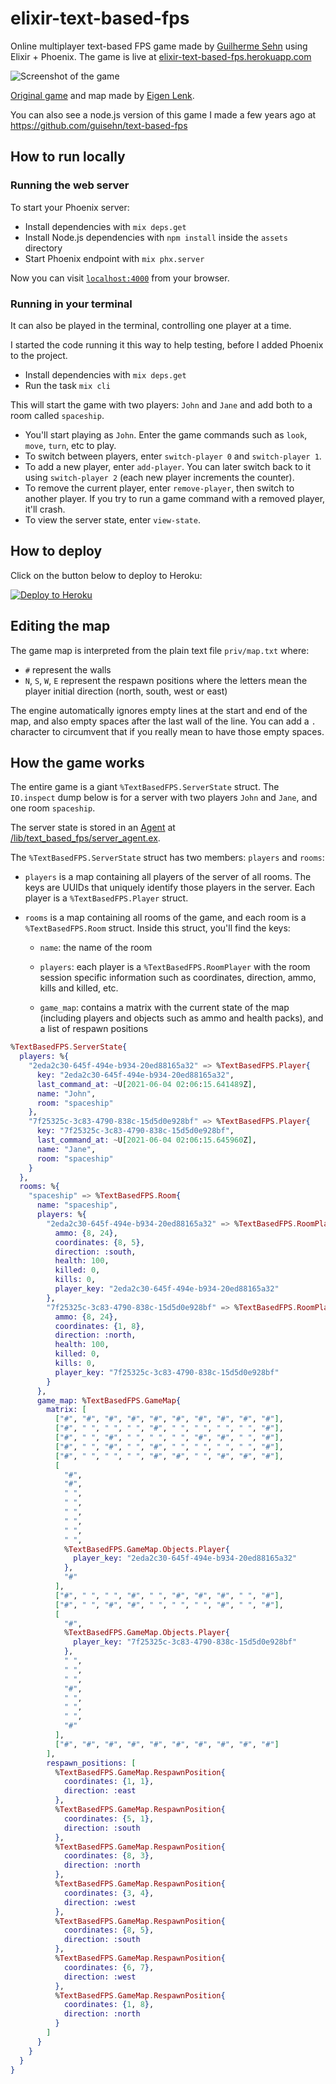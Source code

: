 # elixir-text-based-fps

Online multiplayer text-based FPS game made by [Guilherme Sehn](http://www.guisehn.com/) using Elixir + Phoenix. The game is live at [elixir-text-based-fps.herokuapp.com](https://elixir-text-based-fps.herokuapp.com/)

![Screenshot of the game](misc/screenshot.png)

[Original game](http://eigen.pri.ee/shooter/) and map made by [Eigen Lenk](http://eigen.pri.ee/).

You can also see a node.js version of this game I made a few years ago at https://github.com/guisehn/text-based-fps

## How to run locally

### Running the web server

To start your Phoenix server:

  * Install dependencies with `mix deps.get`
  * Install Node.js dependencies with `npm install` inside the `assets` directory
  * Start Phoenix endpoint with `mix phx.server`

Now you can visit [`localhost:4000`](http://localhost:4000) from your browser.

### Running in your terminal

It can also be played in the terminal, controlling one player at a time.

I started the code running it this way to help testing, before I added Phoenix to the project.

  * Install dependencies with `mix deps.get`
  * Run the task `mix cli`

This will start the game with two players: `John` and `Jane` and add both to a room called `spaceship`.

  * You'll start playing as `John`. Enter the game commands such as `look`, `move`, `turn`, etc to play.
  * To switch between players, enter `switch-player 0` and `switch-player 1`.
  * To add a new player, enter `add-player`. You can later switch back to it using `switch-player 2` (each new player increments the counter).
  * To remove the current player, enter `remove-player`, then switch to another player. If you try to run a game command with a removed player, it'll crash.
  * To view the server state, enter `view-state`.

## How to deploy

Click on the button below to deploy to Heroku:

[![Deploy to Heroku](https://www.herokucdn.com/deploy/button.svg)](https://heroku.com/deploy?template=https://github.com/guisehn/elixir-text-based-fps)

## Editing the map

The game map is interpreted from the plain text file `priv/map.txt` where:

- `#` represent the walls
- `N`, `S`, `W`, `E` represent the respawn positions where the letters mean the player initial direction (north, south, west or east)

The engine automatically ignores empty lines at the start and end of the map, and also empty spaces after the last wall of the line. You can add a `.` character to circumvent that if you really mean to have those empty spaces.

## How the game works

The entire game is a giant `%TextBasedFPS.ServerState` struct. The `IO.inspect` dump below is for a server with two players `John` and `Jane`, and one room `spaceship`.

The server state is stored in an [Agent](https://hexdocs.pm/elixir/1.12/Agent.html) at [/lib/text_based_fps/server_agent.ex](/lib/text_based_fps/server_agent.ex).

The `%TextBasedFPS.ServerState` struct has two members: `players` and `rooms`:

  * `players` is a map containing all players of the server of all rooms. The keys are UUIDs that uniquely identify those players in the server. Each player is a `%TextBasedFPS.Player` struct.

  * `rooms` is a map containing all rooms of the game, and each room is a `%TextBasedFPS.Room` struct. Inside this struct, you'll find the keys: 
  
    * `name`: the name of the room

    * `players`: each player is a `%TextBasedFPS.RoomPlayer` with the room session specific information such as coordinates, direction, ammo, kills and killed, etc.

    * `game_map`: contains a matrix with the current state of the map (including players and objects such as ammo and health packs), and a list of respawn positions

```elixir
%TextBasedFPS.ServerState{
  players: %{
    "2eda2c30-645f-494e-b934-20ed88165a32" => %TextBasedFPS.Player{
      key: "2eda2c30-645f-494e-b934-20ed88165a32",
      last_command_at: ~U[2021-06-04 02:06:15.641489Z],
      name: "John",
      room: "spaceship"
    },
    "7f25325c-3c83-4790-838c-15d5d0e928bf" => %TextBasedFPS.Player{
      key: "7f25325c-3c83-4790-838c-15d5d0e928bf",
      last_command_at: ~U[2021-06-04 02:06:15.645960Z],
      name: "Jane",
      room: "spaceship"
    }
  },
  rooms: %{
    "spaceship" => %TextBasedFPS.Room{
      name: "spaceship",
      players: %{
        "2eda2c30-645f-494e-b934-20ed88165a32" => %TextBasedFPS.RoomPlayer{
          ammo: {8, 24},
          coordinates: {8, 5},
          direction: :south,
          health: 100,
          killed: 0,
          kills: 0,
          player_key: "2eda2c30-645f-494e-b934-20ed88165a32"
        },
        "7f25325c-3c83-4790-838c-15d5d0e928bf" => %TextBasedFPS.RoomPlayer{
          ammo: {8, 24},
          coordinates: {1, 8},
          direction: :north,
          health: 100,
          killed: 0,
          kills: 0,
          player_key: "7f25325c-3c83-4790-838c-15d5d0e928bf"
        }
      },
      game_map: %TextBasedFPS.GameMap{
        matrix: [
          ["#", "#", "#", "#", "#", "#", "#", "#", "#", "#"],
          ["#", " ", " ", " ", "#", " ", " ", " ", " ", "#"],
          ["#", " ", "#", " ", " ", " ", "#", "#", " ", "#"],
          ["#", " ", "#", " ", "#", " ", " ", " ", " ", "#"],
          ["#", " ", " ", " ", "#", "#", " ", "#", "#", "#"],
          [
            "#",
            "#",
            " ",
            " ",
            " ",
            " ",
            " ",
            " ",
            %TextBasedFPS.GameMap.Objects.Player{
              player_key: "2eda2c30-645f-494e-b934-20ed88165a32"
            },
            "#"
          ],
          ["#", " ", " ", "#", " ", "#", "#", "#", " ", "#"],
          ["#", " ", "#", "#", " ", " ", " ", "#", " ", "#"],
          [
            "#",
            %TextBasedFPS.GameMap.Objects.Player{
              player_key: "7f25325c-3c83-4790-838c-15d5d0e928bf"
            },
            " ",
            " ",
            " ",
            "#",
            " ",
            " ",
            " ",
            "#"
          ],
          ["#", "#", "#", "#", "#", "#", "#", "#", "#", "#"]
        ],
        respawn_positions: [
          %TextBasedFPS.GameMap.RespawnPosition{
            coordinates: {1, 1},
            direction: :east
          },
          %TextBasedFPS.GameMap.RespawnPosition{
            coordinates: {5, 1},
            direction: :south
          },
          %TextBasedFPS.GameMap.RespawnPosition{
            coordinates: {8, 3},
            direction: :north
          },
          %TextBasedFPS.GameMap.RespawnPosition{
            coordinates: {3, 4},
            direction: :west
          },
          %TextBasedFPS.GameMap.RespawnPosition{
            coordinates: {8, 5},
            direction: :south
          },
          %TextBasedFPS.GameMap.RespawnPosition{
            coordinates: {6, 7},
            direction: :west
          },
          %TextBasedFPS.GameMap.RespawnPosition{
            coordinates: {1, 8},
            direction: :north
          }
        ]
      }
    }
  }
}
```
